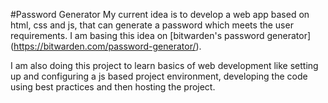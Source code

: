 #Password Generator
My current idea is to develop a web app based on html, css and js, that can generate a password which meets the user requirements.
I am basing this idea on [bitwarden's password generator] (https://bitwarden.com/password-generator/).

I am also doing this project to learn basics of web development like setting up and configuring a js based project environment, developing the code using best practices and then hosting the project.